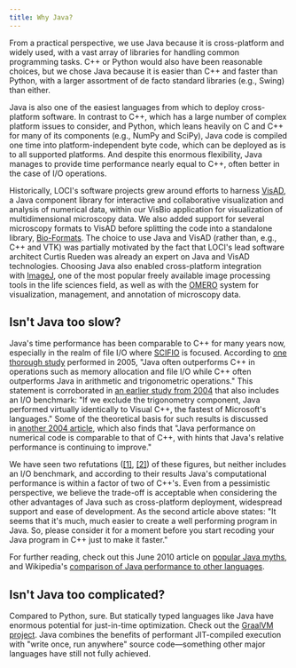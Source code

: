 ```yaml
---
title: Why Java?
---
```


From a practical perspective, we use Java because it is cross-platform
and widely used, with a vast array of libraries for handling common
programming tasks. C++ or Python would also have been reasonable
choices, but we chose Java because it is easier than C++ and faster than
Python, with a larger assortment of de facto standard libraries (e.g.,
Swing) than either.

Java is also one of the easiest languages from which to deploy
cross-platform software. In contrast to C++, which has a large number of
complex platform issues to consider, and Python, which leans heavily on
C and C++ for many of its components (e.g., NumPy and SciPy), Java code
is compiled one time into platform-independent byte code, which can be
deployed as is to all supported platforms. And despite this enormous
flexibility, Java manages to provide time performance nearly equal to
C++, often better in the case of I/O operations.

Historically, LOCI's software projects grew around efforts to
harness [VisAD](http://visad.ssec.wisc.edu/), a Java component library
for interactive and collaborative visualization and analysis of
numerical data, within our VisBio application for visualization of
multidimensional microscopy data. We also added support for several
microscopy formats to VisAD before splitting the code into a standalone
library, [Bio-Formats](https://eliceirilab.org/software/bio-formats).
The choice to use Java and VisAD (rather than, e.g., C++ and VTK) was
partially motivated by the fact that LOCI's lead software architect
Curtis Rueden was already an expert on Java and VisAD technologies.
Choosing Java also enabled cross-platform integration
with [ImageJ](https://imagej.net/), one of the most popular freely
available image processing tools in the life sciences field, as well as
with the [OMERO](https://openmicroscopy.org/omero) system for
visualization, management, and annotation of microscopy data.

## Isn't Java too slow?

Java's time performance has been comparable to C++ for many years now,
especially in the realm of file I/O where
[SCIFIO](https://scif.io) is focused. According
to [one thorough study](http://drdobbs.com/cpp/184401976) performed in
2005, "Java often outperforms C++ in operations such as memory
allocation and file I/O while C++ often outperforms Java in arithmetic
and trigonometric operations." This statement is corroborated in [an
earlier study from
2004](http://www.osnews.com/story/5602/Nine_Language_Performance_Round-up_Benchmarking_Math_File_I_O) that
also includes an I/O benchmark: "If we exclude the trigonometry
component, Java performed virtually identically to Visual C++, the
fastest of Microsoft's languages." Some of the theoretical basis for
such results is discussed in [another 2004
article](http://scribblethink.org/Computer/javaCbenchmark.html), which
also finds that "Java performance on numerical code is comparable to
that of C++, with hints that Java's relative performance is continuing
to improve."

We have seen two refutations
([\[1\]](http://www.freewebs.com/godaves/javabench_revisited/), [\[2\]](http://bruscy.republika.pl/pages/przemek/java_not_really_faster_than_cpp.html))
of these figures, but neither includes an I/O benchmark, and according
to their results Java's computational performance is within a factor of
two of C++'s. Even from a pessimistic perspective, we believe the
trade-off is acceptable when considering the other advantages of Java
such as cross-platform deployment, widespread support and ease of
development. As the second article above states: "It seems that it's
much, much easier to create a well performing program in Java. So,
please consider it for a moment before you start recoding your Java
program in C++ just to make it faster."

For further reading, check out this June 2010 article on [popular Java
myths](http://it-tactics.blogspot.com/2010/06/popular-java-myths.html),
and Wikipedia's [comparison of Java performance to other
languages](https://en.wikipedia.org/wiki/Java_performance#Comparison_to_other_languages).

## Isn't Java too complicated?

Compared to Python, sure. But statically typed languages like Java have
enormous potential for just-in-time optimization. Check out the [GraalVM
project](https://www.graalvm.org/). Java combines the benefits of performant
JIT-compiled execution with "write once, run anywhere" source
code&mdash;something other major languages have still not fully achieved.
